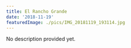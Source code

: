 ```yaml
---
title: El Rancho Grande
date: '2018-11-19'
featuredImage: ./pics/IMG_20181119_193114.jpg
---
```


No description provided yet.
